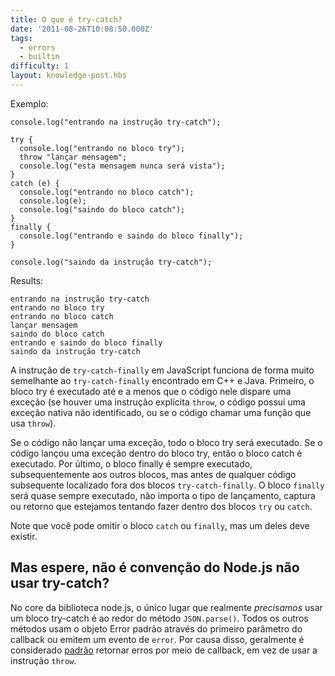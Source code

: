 ```yaml
---
title: O que é try-catch?
date: '2011-08-26T10:08:50.000Z'
tags:
  - errors
  - builtin
difficulty: 1
layout: knowledge-post.hbs
---
```


Exemplo:

    console.log("entrando na instrução try-catch");

    try {
      console.log("entrando no bloco try");
      throw "lançar mensagem";
      console.log("esta mensagem nunca será vista");
    }
    catch (e) {
      console.log("entrando no bloco catch");
      console.log(e);
      console.log("saindo do bloco catch");
    }
    finally {
      console.log("entrando e saindo do bloco finally");
    }

    console.log("saindo da instrução try-catch");

Results:

    entrando na instrução try-catch
    entrando no bloco try
    entrando no bloco catch
    lançar mensagem
    saindo do bloco catch
    entrando e saindo do bloco finally
    saindo da instrução try-catch

<!-- JavaScript's `try-catch-finally` statement works very similarly to the `try-catch-finally` encountered in C++ and Java.  First, the try block is executed until and unless the code in it throws an exception (whether it is an explicit `throw` statement, the code has an uncaught native exception, or if the code calls a function that uses `throw`).  -->
A instrução de `try-catch-finally` em JavaScript funciona de forma muito semelhante ao `try-catch-finally` encontrado em C++ e Java.  Primeiro, o bloco try é executado até e a menos que o código nele dispare uma exceção (se houver uma instrução explícita `throw`, o código possui uma exceção nativa não identificado, ou se o código chamar uma função que usa `throw`). 

<!-- If the code doesn't throw an exception, then the whole try block is executed. If the code threw an exception inside the try block, then the catch block is executed.  Last of all, the finally block is always executed, subsequent to the other blocks but prior to any subsequent code located outside of the `try-catch-finally` blocks.  The `finally` block will just about always execute, no matter what kind of throwing, catching, or returning one might be trying to do inside the `try` or `catch` blocks. -->
Se o código não lançar uma exceção, todo o bloco try será executado. Se o código lançou uma exceção dentro do bloco try, então o bloco catch é executado.  Por último, o bloco finally é sempre executado, subsequentemente aos outros blocos, mas antes de qualquer código subsequente localizado fora dos blocos `try-catch-finally`.  O bloco `finally` será quase sempre executado, não importa o tipo de lançamento, captura ou retorno que estejamos tentando fazer dentro dos blocos `try` ou `catch`.

<!-- Note that you can omit the `catch` or `finally` block, but one of them must be present. -->
Note que você pode omitir o bloco `catch` ou `finally`, mas um deles deve existir.

<!-- ## But wait, isn't it Node.js convention to not use try-catch? -->
## Mas espere, não é convenção do Node.js não usar try-catch?

<!-- In the core node.js libraries, the only place that one really *needs* to use a try-catch is around `JSON.parse()`. All of the other methods use either the standard Error object through the first parameter of the callback or emit an `error` event. Because of this, it is generally considered [standard](/what-are-the-error-conventions) to return errors through the callback rather than to use the `throw` statement. -->
No core da biblioteca node.js, o único lugar que realmente *precisamos* usar um bloco try-catch é ao redor do método `JSON.parse()`. Todos os outros métodos usam o objeto Error padrão através do primeiro parâmetro do callback ou emitem um evento de `error`. Por causa disso, geralmente é considerado [padrão](/what-are-the-error-conventions) retornar erros por meio de callback, em vez de usar a instrução `throw`. 

